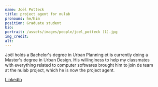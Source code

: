```yaml
---
name: Joël Potteck
title: project agent for nulab
pronouns: he/him
position: Graduate student
bio:
portrait: /assets/images/people/joel_potteck (1).jpg
img_credit:
alt:
---
```

Joël holds a Bachelor's degree in Urban Planning et is currently doing a Master's degree in Urban Design. His willinglness to help my classmates with everything related to computer softwares brought him to join de team at the nulab project, which he is now the project agent.

[LinkedIn](https://www.linkedin.com/in/jo%C3%ABl-potteck-54a769269/)
